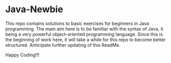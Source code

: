 # Java-Newbie
This repo contains solutions to basic exercises for beginners in Java programming. The main aim here is to be familiar with the syntax of Java, it being a very powerful object-oriented programming language.
Since this is the beginning of work here, it will take a while for this repo to become better structured.
Anticipate further updating of this ReadMe.

Happy Coding!!!
